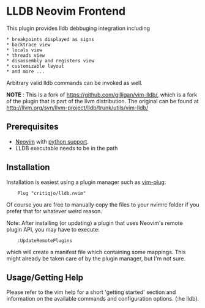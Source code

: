 # LLDB Neovim Frontend

This plugin provides lldb debbuging integration including

    * breakpoints displayed as signs
    * backtrace view
    * locals view
    * threads view
    * disassembly and registers view
    * customizable layout
    * and more ...

Arbitrary valid lldb commands can be invoked as well.

**NOTE** : This is a fork of https://github.com/gilligan/vim-lldb/, which is a fork of
the plugin that is part of the llvm distribution. The original can be found at
http://llvm.org/svn/llvm-project/lldb/trunk/utils/vim-lldb/

## Prerequisites

* [Neovim](https://github.com/neovim/neovim) with [python support](https://github.com/neovim/python-client).
* LLDB executable needs to be in the path

## Installation

Installation is easiest using a plugin manager such as [vim-plug](https://github.com/junegunn/vim-plug):
```
    Plug "critiqjo/lldb.nvim"
```
Of course you are free to manually copy the files to your nvimrc folder if you prefer
that for whatever weird reason.

Note: After installing (or updating) a plugin that uses Neovim's remote plugin API,
you may have to execute:
```
    :UpdateRemotePlugins
```
which will create a manifest file which containing some mappings.
This might already be taken care of by the plugin manager, but I'm not sure.

## Usage/Getting Help

Please refer to the vim help for a short 'getting started' section and
information on the available commands and configuration options. (:he lldb).
